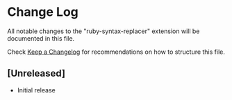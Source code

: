 # Change Log
All notable changes to the "ruby-syntax-replacer" extension will be documented in this file.

Check [Keep a Changelog](http://keepachangelog.com/) for recommendations on how to structure this file.

## [Unreleased]
- Initial release